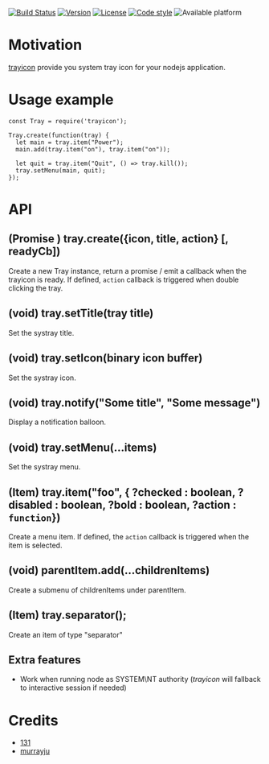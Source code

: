 [![Build Status](https://travis-ci.com/131/trayicon.svg?branch=master)](https://travis-ci.com/131/trayicon)
[![Version](https://img.shields.io/npm/v/trayicon.svg)](https://www.npmjs.com/package/trayicon)
[![License](https://img.shields.io/badge/license-MIT-blue.svg)](http://opensource.org/licenses/MIT)
[![Code style](https://img.shields.io/badge/code%2fstyle-ivs-green.svg)](https://www.npmjs.com/package/eslint-plugin-ivs)
![Available platform](https://img.shields.io/badge/platform-win32-blue.svg)


# Motivation
[trayicon](https://github.com/131/trayicon) provide you system tray icon for your nodejs application.


# Usage example
```
const Tray = require('trayicon');

Tray.create(function(tray) {
  let main = tray.item("Power");
  main.add(tray.item("on"), tray.item("on"));

  let quit = tray.item("Quit", () => tray.kill());
  tray.setMenu(main, quit);
});
```


# API

## (Promise <Tray>) tray.create({icon, title, action} [, readyCb])
Create a new Tray instance, return a promise / emit a callback when the trayicon is ready.
If defined, `action` callback is triggered when double clicking the tray.

## (void) tray.setTitle(tray title)
Set the systray title.

## (void) tray.setIcon(binary icon buffer)
Set the systray icon.

## (void) tray.notify("Some title", "Some message")
Display a notification balloon.

## (void) tray.setMenu(...items)
Set the systray menu.

## (Item) tray.item("foo", { ?checked : boolean, ?disabled : boolean, ?bold : boolean, ?action : `function`})
Create a menu item. If defined, the `action` callback is triggered when the item is selected. 

## (void) parentItem.add(...childrenItems)
Create a submenu of childrenItems under parentItem.

## (Item) tray.separator();
Create an item of type "separator"


## Extra features
* Work when running node as SYSTEM\NT authority (*trayicon* will fallback to interactive session if needed)


# Credits 
* [131](https://github.com/131)
* [murrayju](https://github.com/murrayju/CreateProcessAsUser)

